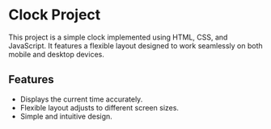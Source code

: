 # Clock Project

This project is a simple clock implemented using HTML, CSS, and JavaScript. It features a flexible layout designed to work seamlessly on both mobile and desktop devices.

## Features

- Displays the current time accurately.
- Flexible layout adjusts to different screen sizes.
- Simple and intuitive design.





